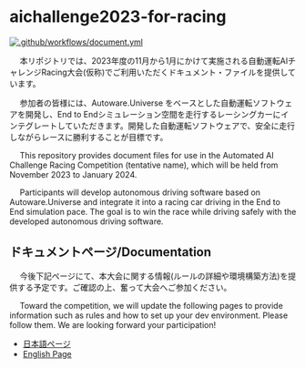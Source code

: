 # aichallenge2023-for-racing

[![.github/workflows/document.yml](https://github.com/AutomotiveAIChallenge/aichallenge2023-racing/actions/workflows/document.yml/badge.svg?branch=main)](https://github.com/AutomotiveAIChallenge/aichallenge2023-racing/actions/workflows/document.yml)

&emsp; 本リポジトリでは、2023年度の11月から1月にかけて実施される自動運転AIチャレンジRacing大会(仮称)でご利用いただくドキュメント・ファイルを提供しています。

&emsp; 参加者の皆様には、Autoware.Universe をベースとした自動運転ソフトウェアを開発し、End to Endシミュレーション空間を走行するレーシングカーにインテグレートしていただきます。開発した自動運転ソフトウェアで、安全に走行しながらレースに勝利することが目標です。

&emsp; This repository provides document files for use in the Automated AI Challenge Racing Competition (tentative name), which will be held from November 2023 to January 2024.

&emsp; Participants will develop autonomous driving software based on Autoware.Universe and integrate it into a racing car driving in the End to End simulation pace. The goal is to win the race while driving safely with the developed autonomous driving software.

## ドキュメントページ/Documentation
&emsp; 今後下記ページにて、本大会に関する情報(ルールの詳細や環境構築方法)を提供する予定です。ご確認の上、奮って大会へご参加ください。

&emsp; Toward the competition, we will update the following pages to provide information such as rules and how to set up your dev environment. Please follow them. We are looking forward your participation!

- [日本語ページ](https://automotiveaichallenge.github.io/aichallenge2023-racing/index.html)
- [English Page](https://automotiveaichallenge.github.io/aichallenge2023-racing/en/index.html)
